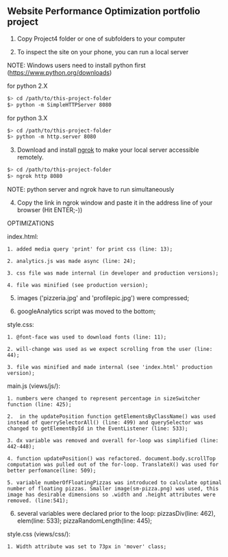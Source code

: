 ## Website Performance Optimization portfolio project

1. Copy Project4 folder or one of subfolders to your computer

2. To inspect the site on your phone, you can run a local server

NOTE: Windows users need to install python first (https://www.python.org/downloads)

  
  for python 2.X
  ```bash
  $> cd /path/to/this-project-folder
  $> python -m SimpleHTTPServer 8080
  ```

  for python 3.X
  ```bash
  $> cd /path/to/this-project-folder
  $> python -m http.server 8080
  ```

3. Download and install [ngrok](https://ngrok.com/) to make your local server accessible remotely.

  ``` bash
  $> cd /path/to/this-project-folder
  $> ngrok http 8080
  ```

 NOTE: python server and ngrok have to run simultaneously 

4. Copy the link in ngrok window and paste it in the address line of your browser
 (Hit ENTER;-))


OPTIMIZATIONS

index.html:

	1. added media query 'print' for print css (line: 13);

	2. analytics.js was made async (line: 24);

	3. css file was made internal (in developer and production versions);

	4. file was minified (see production version);

  5. images ('pizzeria.jpg' and 'profilepic.jpg') were compressed;

  6. googleAnalytics script was moved to the bottom; 


style.css:

	1. @font-face was used to download fonts (line: 11);

	2. will-change was used as we expect scrolling from the user (line: 44);

	3. file was minified and made internal (see 'index.html' production version);

main.js (views/js/):

	1. numbers were changed to represent percentage in sizeSwitcher function (line: 425);

	2.  in the updatePosition function getElementsByClassName() was used instead of querrySelectorAll() (line: 499) and querySelector was changed to getElementById in the EventListener (line: 533);

	3. dx variable was removed and overall for-loop was simplified (line: 442-448);

	4. function updatePosition() was refactored. document.body.scrollTop computation was pulled out of the for-loop. TranslateX() was used for better perfomance(line: 509);

	5. variable numberOfFloatingPizzas was introduced to calculate optimal number of floating pizzas. Smaller image(sm-pizza.png) was used, this image has desirable dimensions so .width and .height attributes were removed. (line:541);

  6. several variables were declared prior to the loop: pizzasDiv(line: 462), elem(line: 533); pizzaRandomLength(line: 445);
  

style.css (views/css/):

	1. Width attribute was set to 73px in 'mover' class;



